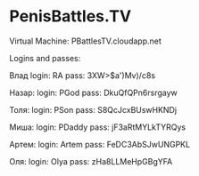 PenisBattles.TV
===============

Virtual Machine:
PBattlesTV.cloudapp.net

Logins and passes:

Влад
login: RA
pass: 3XW>$a')Mv)/c8s

Назар:
login: PGod
pass: DkuQfQPn6rsrgayw

Толя:
login: PSon
pass: S8QcJcxBUswHKNDj

Миша:
login: PDaddy
pass: jF3aRtMYLkTYRQys

Артем:
login: Artem
pass: FeDC3AbSJwUNGPKL

Оля:
login: Olya
pass: zHa8LLMeHpGBgYFA
